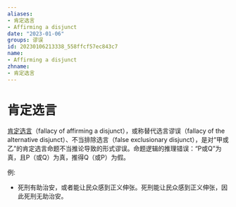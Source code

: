 ```yaml
---
aliases:
- 肯定选言
- Affirming a disjunct
date: "2023-01-06"
groups: 谬误
id: 20230106213338_558ffcf57ec843c7
name:
- Affirming a disjunct
zhname:
- 肯定选言
---
```


# 肯定选言


[肯定选言](https://zh.wikipedia.org/wiki/%E8%82%AF%E5%AE%9A%E9%81%B8%E8%A8%80)（fallacy of affirming a disjunct），或称替代选言谬误（fallacy of the alternative disjunct）、不当排除选言（false exclusionary disjunct），是对“甲或乙”的肯定选言命题不当推论导致的形式谬误。命题逻辑的推理错误：“P或Q”为真，且P（或Q）为真，推得Q（或P）为假。

例:
- 死刑有助治安，或者能让民众感到正义伸张。死刑能让民众感到正义伸张，因此死刑无助治安。
